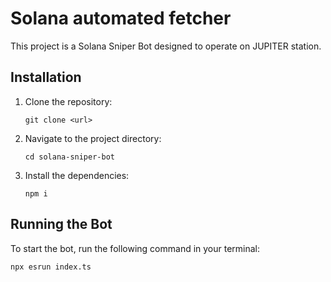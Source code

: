 # Solana automated fetcher

This project is a Solana Sniper Bot designed to operate on JUPITER station.

## Installation

1. Clone the repository:
   ```
   git clone <url>
   ```
   
2. Navigate to the project directory:
   ```
   cd solana-sniper-bot
   ```
3. Install the dependencies:
   ```
   npm i
   ```

## Running the Bot

To start the bot, run the following command in your terminal:

```
npx esrun index.ts
```
